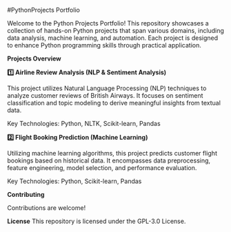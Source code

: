 #PythonProjects Portfolio

Welcome to the Python Projects Portfolio! This repository showcases a collection of hands-on Python projects that span various domains, including data analysis, machine learning, and automation. Each project is designed to enhance Python programming skills through practical application.​

**Projects Overview**

**1️⃣ Airline Review Analysis (NLP & Sentiment Analysis)**

This project utilizes Natural Language Processing (NLP) techniques to analyze customer reviews of British Airways. It focuses on sentiment classification and topic modeling to derive meaningful insights from textual data.​

Key Technologies: Python, NLTK, Scikit-learn, Pandas​



**2️⃣ Flight Booking Prediction (Machine Learning)**

Utilizing machine learning algorithms, this project predicts customer flight bookings based on historical data. It encompasses data preprocessing, feature engineering, model selection, and performance evaluation.​

Key Technologies: Python, Scikit-learn, Pandas​


**Contributing**

Contributions are welcome! 

**License**
This repository is licensed under the GPL-3.0 License.

